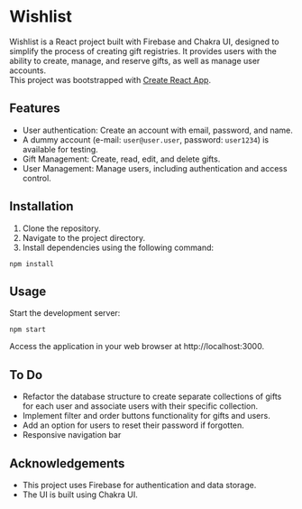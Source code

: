 
# Wishlist

Wishlist is a React project built with Firebase and Chakra UI, designed to simplify the process of creating gift registries. It provides users with the ability to create, manage, and reserve gifts, as well as manage user accounts.  
This project was bootstrapped with [Create React App](https://github.com/facebook/create-react-app).

## Features

- User authentication: Create an account with email, password, and name.
- A dummy account (e-mail: `user@user.user`, password: `user1234`) is available for testing.
- Gift Management: Create, read, edit, and delete gifts.
- User Management: Manage users, including authentication and access control.

## Installation

1. Clone the repository.
2. Navigate to the project directory.
3. Install dependencies using the following command:

```
npm install
```

## Usage
Start the development server:
```
npm start
```

Access the application in your web browser at http://localhost:3000.
## To Do
- Refactor the database structure to create separate collections of gifts for each user and associate users with their specific collection.
- Implement filter and order buttons functionality for gifts and users.
- Add an option for users to reset their password if forgotten.
- Responsive navigation bar
## Acknowledgements
- This project uses Firebase for authentication and data storage.
- The UI is built using Chakra UI.